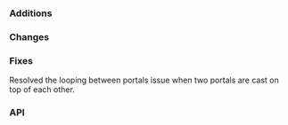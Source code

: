 ### Additions

### Changes

### Fixes
Resolved the looping between portals issue when two portals are cast on top of each other.

### API



